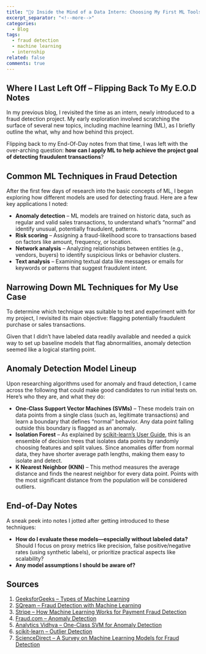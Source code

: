 ```yaml
---
title: "🕵️‍♀️ Inside the Mind of a Data Intern: Choosing My First ML Tools for Fraud Detection"
excerpt_separator: "<!--more-->"
categories:
  - Blog
tags:
  - fraud detection
  - machine learning
  - internship
related: false
comments: true
---
```


## Where I Last Left Off – Flipping Back To My E.O.D Notes
In my previous blog, I revisited the time as an intern, newly introduced to a fraud detection project. My early exploration involved scratching the surface of several new topics, including machine learning (ML), as I briefly outline the what, why and how behind this project. 

Flipping back to my End-Of-Day notes from that time, I was left with the over-arching question: **how can I apply ML to help achieve the project goal of detecting fraudulent transactions**?

<!--more-->

## Common ML Techniques in Fraud Detection

After the first few days of research into the basic concepts of ML, I began exploring how different models are used for detecting fraud. Here are a few key applications I noted:

- **Anomaly detection** – ML models are trained on historic data, such as regular and valid sales transactions, to understand what’s “normal” and identify unusual, potentially fraudulent, patterns.
- **Risk scoring** – Assigning a fraud-likelihood score to transactions based on factors like amount, frequency, or location.
- **Network analysis** – Analyzing relationships between entities (e.g., vendors, buyers) to identify suspicious links or behavior clusters.
- **Text analysis** – Examining textual data like messages or emails for keywords or patterns that suggest fraudulent intent.

## Narrowing Down ML Techniques for My Use Case

To determine which technique was suitable to test and experiment with for my project, I revisited its main objective: flagging potentially fraudulent purchase or sales transactions.

Given that I didn’t have labeled data readily available and needed a quick way to set up baseline models that flag abnormalities, anomaly detection seemed like a logical starting point.

## Anomaly Detection Model Lineup

Upon researching algorithms used for anomaly and fraud detection, I came across the following that could make good candidates to run initial tests on. Here’s who they are, and what they do:

- **One-Class Support Vector Machines (SVMs)** – These models train on data points from a single class (such as, legitimate transactions) and learn a boundary that defines “normal” behavior. Any data point falling outside this boundary is flagged as an anomaly.
- **Isolation Forest** – As explained by [scikit-learn’s User Guide](https://scikit-learn.org/stable/modules/outlier_detection.html), this is an ensemble of decision trees that isolates data points by randomly choosing features and split values. Since anomalies differ from normal data, they have shorter average path lengths, making them easy to isolate and detect.
- **K Nearest Neighbor (KNN)** – This method measures the average distance and finds the nearest neighbor for every data point. Points with the most significant distance from the population will be considered outliers.

## End-of-Day Notes

A sneak peek into notes I jotted after getting introduced to these techniques:

- **How do I evaluate these models—especially without labeled data?** Should I focus on proxy metrics like precision, false positive/negative rates (using synthetic labels), or prioritize practical aspects like scalability?
- **Any model assumptions I should be aware of?**

## Sources

1. [GeeksforGeeks – Types of Machine Learning](https://www.geeksforgeeks.org/machine-learning/types-of-machine-learning/)
2. [SQream – Fraud Detection with Machine Learning](https://sqream.com/blog/fraud-detection-machine-learning/)
3. [Stripe – How Machine Learning Works for Payment Fraud Detection](https://stripe.com/resources/more/how-machine-learning-works-for-payment-fraud-detection-and-prevention)
4. [Fraud.com – Anomaly Detection](https://www.fraud.com/post/anomaly-detection)
5. [Analytics Vidhya – One-Class SVM for Anomaly Detection](https://www.analyticsvidhya.com/blog/2024/03/one-class-svm-for-anomaly-detection/)
6. [scikit-learn – Outlier Detection](https://scikit-learn.org/stable/modules/outlier_detection.html)
7. [ScienceDirect – A Survey on Machine Learning Models for Fraud Detection](https://www.sciencedirect.com/science/article/pii/S2772662223000036#:~:text=The%20machine%20learning%20models%20of,model%20for%20predicting%20fraudulent%20transactions.)

